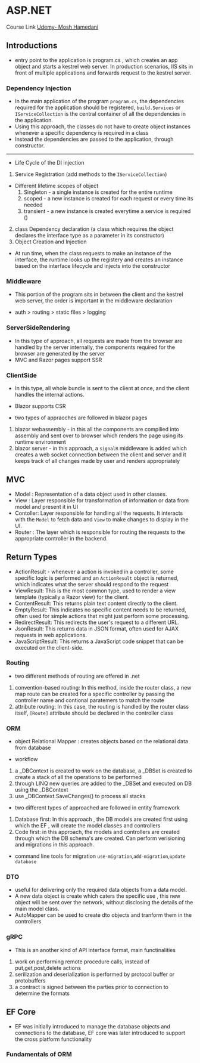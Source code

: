 # ASP.NET

Course Link [Udemy- Mosh Hamedani](https://gale.udemy.com/course/the-complete-aspnet-mvc-5-course/learn/lecture/4847008#overview)

## Introductions

- entry point to the application is program.cs , which creates an app object and starts a kestrel web server. In production scenarios, IIS sits in front of multiple applications and forwards request to the kestrel server.

### Dependency Injection

- In the main application of the program `program.cs`, the dependencies required for the application should be registered, `build.Services` or `IServiceCollection` is the central container of all the dependencies in the application.
- Using this approach, the classes do not have to create object instances whenever a specific dependency is required in a class
- Instead the dependencies are passed to the application, through constructor.

----
- Life Cycle of the DI injection
1. Service Registration (add methods to the `IServiceCollection`)
- Different lifetime scopes of object
    1. Singleton - a single instance is created for the entire runtime
    2. scoped - a new instance is created for each request or every time its needed
    3. transient - a new instance is created everytime a service is required ()
2. class Dependency declaration (a class which requires the object declares the interface type as a parameter in its constructor)
3. Object Creation and Injection
- At run time, when the class requests to make an instance of the interface, the runtime looks up the registery and creates an instance based on the interface lifecycle and injects into the constructor

### Middleware

- This portion of the program sits in between the client and the kestrel web server, the order is important in the middleware declaration

- auth > routing > static files > logging

### ServerSideRendering

- In this type of approach, all requests are made from the browser are handled by the server internally, the components required for the browser are generated by the server
- MVC and Razor pages support SSR

### ClientSide

- In this type, all whole bundle is sent to the client at once, and the client handles the internal actions.
- Blazor supports CSR

- two types of appraoches are followed in blazor pages
1. blazor webassembly - in this all the components are compilied into assembly and sent over to browser which renders the page using its runtime environment
2. blazor server - in this approach, a `signalR` middleware is added which creates a web socket connection between the client and server and it keeps track of all changes made by user and renders appropriately

## MVC

- Model : Representation of a data object used in other classes.
- View : Layer responsible for transformation of information or data from model and present it in UI
- Contoller: Layer responsible for handling all the requests. It interacts with the `Model` to fetch data and `View` to make changes to display in the UI.
- Router : The layer which is responsible for routing the requests to the appropriate controller in the backend.

## Return Types

- ActionResult - whenever a action is invoked in a controller, some specific logic is performed and an `ActionResult` object is returned, which indicates what the server should respond to the request
- ViewResult: This is the most common type, used to render a view template (typically a Razor view) for the client.
- ContentResult: This returns plain text content directly to the client.
- EmptyResult: This indicates no specific content needs to be returned, often used for simple actions that might just perform some processing.
- RedirectResult: This redirects the user's request to a different URL.
- JsonResult: This returns data in JSON format, often used for AJAX requests in web applications.
- JavaScriptResult: This returns a JavaScript code snippet that can be executed on the client-side.

### Routing

- two different methods of routing are offered in .net
1. convention-based routing: In this method, inside the router class, a new map route can be created for a specific controller by passing the controller name and contional paratemers to match the route
2. attribute routing: In this case, the routing is handled by the router class itself, `[Route]` attribute should be declared in the controller class

### ORM

- object Relational Mapper : creates objects based on the relational data from database

- workflow

1. a _DBContext is created to work on the database, a _DBSet is created to create a stack of all the operations to be performed
2. through LINQ new queries are added to the _DBSet and executed on DB using the _DBContext
3. use _DBContext.SaveChanges() to process all stacks

- two different types of approached are followed in entity framework
1. Database first: In this approach , the DB models are created first using which the EF , will create the model classes and controllers
2. Code first: in this approach, the models and controllers are created through which the DB schema's are created. Can perform verisioning and migrations in this approach.

- command line tools for migration `use-migration`,`add-migration`,`update database`

### DTO

- useful for delivering only the required data objects from a data model.
- A new data object is create which caters the specific use , this new object will be sent over the network, without disclosing the details of the main model class.
- AutoMapper can be used to create dto objects and tranform them in the controllers

### gRPC

- This is an another kind of API interface format, main functinalities
1. work on performing remote procedure calls, instead of put,get,post,delete actions
2. serilization and deserialization is performed by protocol buffer or protobuffers
3. a contract is signed between the parties prior to connection to determine the formats

## EF Core

- EF was initially introduced to manage the database objects and connections to the database, EF core was later introduced to support the cross platform functionality

### Fundamentals of ORM

